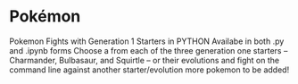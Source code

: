 # Pokémon
Pokemon Fights with Generation 1 Starters in PYTHON
Availabe in both .py and .ipynb forms
Choose a from each of the three generation one starters – Charmander, Bulbasaur, and Squirtle – or their evolutions
and fight on the command line against another starter/evolution
more pokemon to be added!
